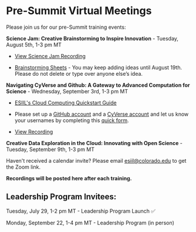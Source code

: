# Pre-Summit Virtual Meetings

Please join us for our pre-Summit training events:

**Science Jam: Creative Brainstorming to Inspire Innovation** - Tuesday, August 5th, 1-3 pm MT 

- [View Science Jam Recording](https://o365coloradoedu.sharepoint.com/:v:/s/CIRES-ESIIL/EaoXm3tJQXNKtfuT739q8-MBUsGtu6KQhdxOacLn4Ncf5w?e=d02pkQ)

- [Brainstorming Sheets](https://drive.google.com/drive/folders/1wUEIIDvpyfN7ZSsaT-0M59V2Ph07TT8c?usp=drive_link) - You may keep adding ideas until August 19th. Please do not delete or type over anyone else’s idea.

**Navigating CyVerse and Github: A Gateway to Advanced Computation for Science** - Wednesday, September 3rd, 1-3 pm MT 

- [ESIIL's Cloud Computing Quickstart Guide](https://cu-esiil.github.io/home/quickstart/cloud/)
  
- Please set up a [GitHub account](https://github.com/) and a [CyVerse account](https://user.cyverse.org/signup) and let us know your usernames by completing this [quick form](https://docs.google.com/forms/d/e/1FAIpQLSccCdVt3RmCvHXBRrg1n8gYKiw5QUuOMezvhGs5fr9CGkcTjA/viewform?usp=dialog).
  
- [View Recording](https://o365coloradoedu.sharepoint.com/:v:/s/CIRES-ESIIL/EfEseb74YPhAvfYF722zOOIB4uwmexZqyqHe6F2jDQPYVQ?e=vhDP3G)
  
**Creative Data Exploration in the Cloud: Innovating with Open Science** - Tuesday, September 9th, 1-3 pm MT 

Haven't received a calendar invite? Please email esiil@colorado.edu to get the Zoom link.

**Recordings will be posted here after each training.**

## Leadership Program Invitees:

Tuesday, July 29, 1-2 pm MT - Leadership Program Launch ✅

Monday, September 22, 1-4 pm MT - Leadership Program (in person)
